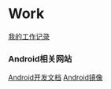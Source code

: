 # Work
[我的工作记录](https://github.com/BruceAnda/Work/wiki)
### Android相关网站
[Android开发文档](http://developer.android.com/intl/zh-cn/index.html)
[Android镜像](http://wear.techbrood.com/#)
